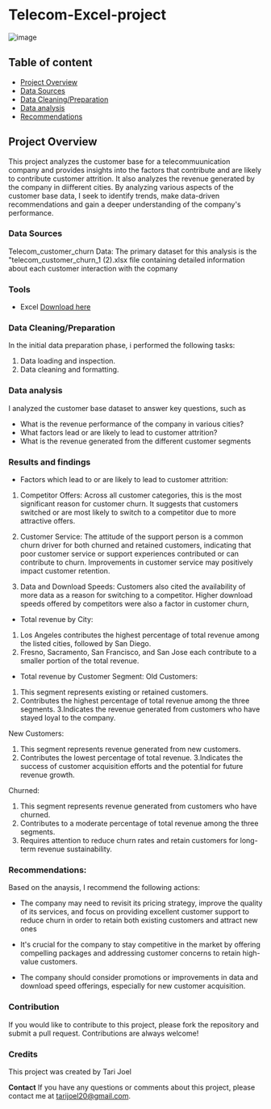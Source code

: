 
# Telecom-Excel-project
![image](https://github.com/Hometyu/Telecom-Excel-project/assets/133088878/a7122840-758f-4930-9be3-ae093b2c3070)

## Table of content
- [Project Overview](#project-overview)
- [Data Sources](#data-sources)
- [Data Cleaning/Preparation](#data-cleaningpreparation)
- [Data analysis](#data-analysis)
- [Recommendations](#recommendations)
## Project Overview
This project analyzes the  customer base  for a telecommuunication company and provides insights into the factors that contribute and are likely to contribute customer attrition. It also analyzes the revenue generated by the company in diifferent cities. By analyzing various aspects of the customer base data, I seek to identify trends, make data-driven recommendations and gain a deeper understanding of the company's performance.

### Data Sources
Telecom_customer_churn Data: The primary dataset for this analysis is the "telecom_customer_churn_1 (2).xlsx file containing detailed information about each customer interaction with the copmany

### Tools
- Excel [ Download here](https://microsoft.com)

### Data Cleaning/Preparation

In the initial data preparation phase, i performed the following tasks:
1. Data loading and inspection.
2. Data cleaning and formatting.
   
### Data analysis
I analyzed the customer base dataset to answer key questions, such as 
- What is the revenue performance of the company in various cities?
- What factors lead or are likely to lead to customer attrition?
- What is the revenue generated from the different customer segments


 ### Results and findings
- Factors which lead to or are likely to lead to customer attrition:
1. Competitor Offers:
  Across all customer categories, this is the most significant reason for customer churn. It suggests that customers 
  switched or are most likely to switch to a competitor due to more attractive offers.
  
2. Customer Service:
  The attitude of the support person is a common churn driver for both churned and retained customers, indicating that poor 
  customer service or support experiences contributed or can contribute to churn.
  Improvements in customer service may positively impact customer retention.
  
3. Data and Download Speeds:
  Customers also cited the availability of more data as a reason for switching to a competitor. Higher download speeds 
  offered by competitors were also a factor in customer churn,
  
- Total revenue by City:
1. Los Angeles contributes the highest percentage of total revenue among the listed cities, followed by San Diego.
2. Fresno, Sacramento, San Francisco, and San Jose each contribute to a smaller portion of the total revenue.
 
- Total revenue by Customer Segment:
Old Customers:
1. This segment represents existing or retained customers.
2. Contributes the highest percentage of total revenue among the three segments.
3.Indicates the revenue generated from customers who have stayed loyal to the company.

New Customers:
1. This segment represents revenue generated from new customers.
2. Contributes the lowest percentage of total revenue.
3.Indicates the success of customer acquisition efforts and the potential for future revenue growth.

Churned:
1. This segment represents revenue generated from customers who have churned.
2. Contributes to a moderate percentage of total revenue among the three segments.
3. Requires attention to reduce churn rates and retain customers for long-term revenue sustainability.

### Recommendations:
Based on the anaysis, I recommend the following actions:
- The company may need to revisit its pricing strategy, improve the quality of its services, and focus on providing excellent customer support to reduce churn in order to retain both existing customers and attract new ones

- It's crucial for the company to stay competitive in the market by offering compelling packages and addressing customer concerns to retain high-value customers.

- The company should consider promotions or improvements in data and download speed offerings, especially for new customer acquisition.

### Contribution
If you would like to contribute to this project, please fork the repository and submit a pull request. Contributions are always welcome!

### Credits
This project was created by Tari Joel 

**Contact**
If you have any questions or comments about this project, please contact me at tarijoel20@gmail.com.

